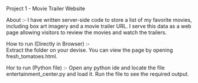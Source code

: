   Project 1 - Movie Trailer Website
 
About :- 
I have written server-side code to store a list of my favorite movies, including box art imagery and a movie trailer URL.
I serve this data as a web page allowing visitors to review the movies and watch the trailers.

How to run (Directly in Browser) :-  
Extract the folder on your devise. You can view the page by opening fresh_tomatoes.html.

Hor to run (Python file) :-
Open any python ide and locate the file entertainment_center.py and load it. Run the file to see the required output.
